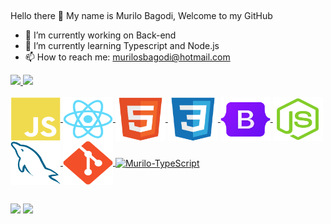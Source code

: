 ## 
Hello there 👋 My name is Murilo Bagodi, Welcome to my GitHub

- 🔭 I’m currently working on Back-end
- 🌱 I’m currently learning Typescript and Node.js
- 📫 How to reach me: murilosbagodi@hotmail.com


<div>
  <a href="https://github.com/MuriloBagodi">
  <img height="180em" src="https://github-readme-stats.vercel.app/api?username=murilobagodi&show_icons=true&theme=ocean_dark&include_all_commits=true&count_private=true"/>
  <img height="180em" src="https://github-readme-stats.vercel.app/api/top-langs/?username=murilobagodi&layout=compact&langs_count=7&theme=ocean_dark"/>
</div>
  
<div style="display: inline_block"><br>
  <img align="center" alt="Murilo-Js" height="70" width="80" src="https://raw.githubusercontent.com/devicons/devicon/master/icons/javascript/javascript-plain.svg">
  <img align="center" alt="Murilo-React" height="70" width="80" src="https://raw.githubusercontent.com/devicons/devicon/master/icons/react/react-original.svg">
  <img align="center" alt="Murilo-HTML" height="70" width="80" src="https://raw.githubusercontent.com/devicons/devicon/master/icons/html5/html5-original.svg">
  <img align="center" alt="Murilo-CSS" height="70" width="80" src="https://raw.githubusercontent.com/devicons/devicon/master/icons/css3/css3-original.svg">
	<img align="center" alt="Murilo-Bootstrap" height="70" width="80" src="https://raw.githubusercontent.com/devicons/devicon/master/icons/bootstrap/bootstrap-original.svg">
	<img align="center" alt="Murilo-NodeJs" height="70" width="80" src="https://raw.githubusercontent.com/devicons/devicon/master/icons/nodejs/nodejs-original.svg">
	<img align="center" alt="Murilo-MySql" height="70" width="80" src="https://raw.githubusercontent.com/devicons/devicon/master/icons/mysql/mysql-original.svg">
	<img align="center" alt="Murilo-Git" height="70" width="80" src="https://raw.githubusercontent.com/devicons/devicon/master/icons/git/git-original.svg">
	<img align="center" alt="Murilo-TypeScript" height="70" width="80"  src="https://cdn.jsdelivr.net/gh/devicons/devicon/icons/typescript/typescript-original.svg" />
</div>

##
	
<div> 
  <a href = "mailto:murilosbagodi@hotmail.com"><img src="https://img.shields.io/badge/-Outlook-%23333?style=for-the-badge&logo=gmail&logoColor=white" target="_blank"></a>
  <a href="https://www.linkedin.com/in/murilo-bagodi-09066b14a" target="_blank"><img src="https://img.shields.io/badge/-LinkedIn-%230077B5?style=for-the-badge&logo=linkedin&logoColor=white" target="_blank"></a>
</div>
